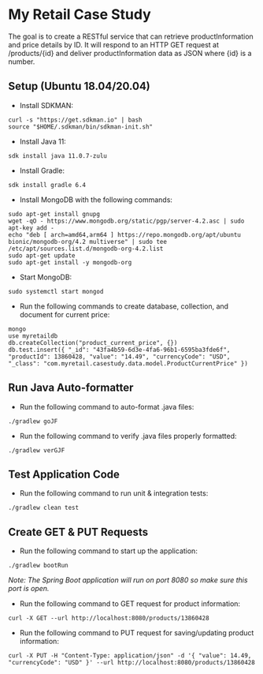 # My Retail Case Study
The goal is to create a RESTful service that can retrieve productInformation and price details by ID. It will respond to an HTTP GET request at /products/{id} and deliver productInformation data as JSON where {id} is a number.

## Setup (Ubuntu 18.04/20.04)
- Install SDKMAN:
```
curl -s "https://get.sdkman.io" | bash
source "$HOME/.sdkman/bin/sdkman-init.sh"
```

- Install Java 11:
```
sdk install java 11.0.7-zulu
```

- Install Gradle:
```
sdk install gradle 6.4
```

- Install MongoDB with the following commands:
```
sudo apt-get install gnupg
wget -qO - https://www.mongodb.org/static/pgp/server-4.2.asc | sudo apt-key add -
echo "deb [ arch=amd64,arm64 ] https://repo.mongodb.org/apt/ubuntu bionic/mongodb-org/4.2 multiverse" | sudo tee /etc/apt/sources.list.d/mongodb-org-4.2.list
sudo apt-get update
sudo apt-get install -y mongodb-org
```

- Start MongoDB:
```
sudo systemctl start mongod
```

- Run the following commands to create database, collection, and document for current price:
```
mongo
use myretaildb
db.createCollection("product_current_price", {})
db.test.insert({ "_id": "43fa4b59-6d3e-4fa6-96b1-6595ba3fde6f", "productId": 13860428, "value": "14.49", "currencyCode": "USD", "_class": "com.myretail.casestudy.data.model.ProductCurrentPrice" })
``` 
## Run Java Auto-formatter
- Run the following command to auto-format .java files:
```
./gradlew goJF
```
- Run the following command to verify .java files properly formatted:
```
./gradlew verGJF
```
## Test Application Code
- Run the following command to run unit & integration tests:
```
./gradlew clean test
```

## Create GET & PUT Requests
- Run the following command to start up the application:
```
./gradlew bootRun
```
*Note: The Spring Boot application will run on port 8080 so make sure this port is open.*

- Run the following command to GET request for product information:
```
curl -X GET --url http://localhost:8080/products/13860428
```
- Run the following command to PUT request for saving/updating product information:
```
curl -X PUT -H "Content-Type: application/json" -d '{ "value": 14.49, "currencyCode": "USD" }' --url http://localhost:8080/products/13860428
```